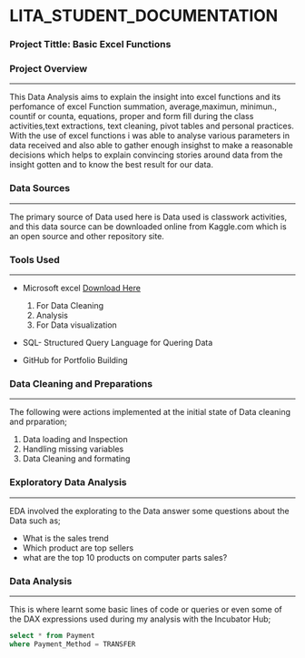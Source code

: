 # LITA_STUDENT_DOCUMENTATION

### Project Tittle: Basic Excel Functions

### Project Overview
---
This Data Analysis aims to explain the insight into excel functions and its perfomance of excel Function summation, average,maximun, minimun., countif or counta, equations, proper and form fill during the class activities,text extractions, text cleaning, pivot tables and personal practices. With the use of excel functions i was able to analyse various parameters in data received and also able to gather enough insighst to make a reasonable decisions which helps to explain convincing stories around data from the insight gotten and to know the best result for our data.

### Data Sources
---
The primary source of Data used here is Data used is classwork activities, and this data source can be downloaded online from Kaggle.com which is an open source and other repository site.

### Tools Used
---
- Microsoft excel  [Download Here](https://www.microsoft.com)
   1. For Data Cleaning
   2. Analysis
   3. For Data visualization

- SQL- Structured Query Language for Quering Data
-  GitHub for Portfolio Building

  ### Data Cleaning and Preparations
  ---
  The following were actions implemented at the initial state of Data cleaning and prparation;
  1. Data loading and Inspection
  2. Handling missing variables
  3. Data Cleaning and formating

### Exploratory Data Analysis 
---
EDA involved the explorating to the Data answer some questions about the Data such as;
- What is the sales trend
- Which product are top sellers
- what are the top 10 products on computer parts sales?

### Data Analysis
---
This is where learnt some basic lines of code or queries or even some of the DAX expressions used during my analysis with the Incubator Hub;



```SQL
select * from Payment
where Payment_Method = TRANSFER
```


